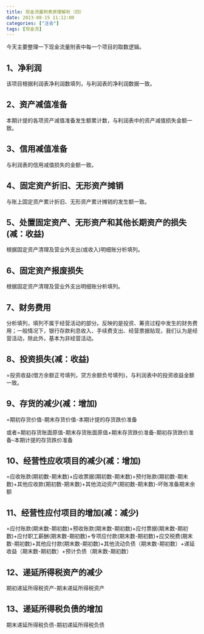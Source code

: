 ```yaml
---
title: 现金流量附表原理解析（四）
date: 2023-08-15 11:12:00
categories: ["注会"]
tags: [现金流]
---
```

今天主要整理一下现金流量附表中每一个项目的取数逻辑。

## 1、净利润

该项目根据利润表净利润数填列，与利润表的净利润数据一致。

## 2、资产减值准备

本期计提的各项资产减值准备发生额累计数，与利润表中的资产减值损失金额一致。

## 3、信用减值准备

与利润表的信用减值损失的金额一致。

## 4、固定资产折旧、无形资产摊销

与账上固定资产累计折旧、无形资产累计摊销的发生额一致。

## 5、处置固定资产、无形资产和其他长期资产的损失(减：收益)

根据固定资产清理及营业外支出(或收入)明细账分析填列。

## 6、固定资产报废损失

根据固定资产清理及营业外支出明细账分析填列。

## 7、财务费用

分析填列，填列不属于经营活动的部分。反映的是投资、筹资过程中发生的财务费用；一般情况下，银行存款利息收入、手续费支出、经营票据贴现，我们认为是经营活动，除此外，基本为非经营活动。

## 8、投资损失(减：收益)

=投资收益(借方余额正号填列，贷方余额负号填列)，与利润表中的投资收益金额一致。

## 9、存货的减少(减：增加)

=期初存货价值-期末存货价值-本期计提的存货跌价准备

或者=期初存货账面原值-期末存货账面原值+期末存货跌价准备-期初存货跌价准备–本期计提的存货跌价准备

## 10、经营性应收项目的减少(减：增加)

=应收账款(期初数-期末数)+应收票据(期初数-期末数)+预付账款(期初数-期末数)+其他应收款(期初数-期末数)+其他流动资产(期初数-期末数)-坏账准备期末余额

## 11、经营性应付项目的增加(减：减少)

=应付账款(期末数-期初数)+预收账款(期末数-期初数)+应付票据(期末数-期初数)+应付职工薪酬(期末数-期初数)+专项应付款(期末数-期初数)+应交税费(期末数-期初数)+其他应付款(期末数-期初数)+其他流动负债（期末数-期初数）+递延收益（期末数-期初数）+预计负债（期末数-期初数）

## 12、递延所得税资产的减少

期初递延所得税资产-期末递延所得税资产

## 13、递延所得税负债的增加

期末递延所得税负债-期初递延所得税负债